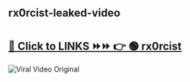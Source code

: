 
 ## rx0rcist-leaked-video 

# <h2><a href="https://clipsfans.com/rx0rcist&ref=git">🔗 Click to LINKS ⏩⏩ 👉 🟢 rx0rcist </a></h2>

<a href="https://clipsfans.com/rx0rcist&ref=git" rel="nofollow" data-target="animated-image.originalLink"><img src="https://i.ibb.co.com/xMMVF88/686577567.gif" alt="Viral Video Original" style="max-width: 100%; display: inline-block;" data-target="animated-image.originalImage"></a>
